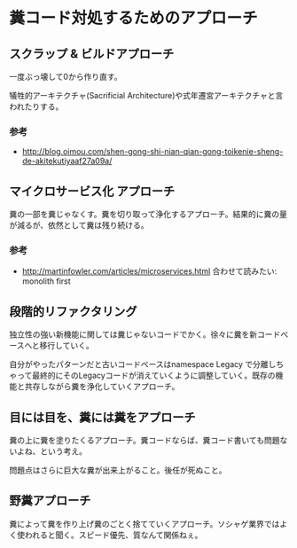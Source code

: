 # 糞コード対処するためのアプローチ

## スクラップ & ビルドアプローチ

一度ぶっ壊して0から作り直す。

犠牲的アーキテクチャ(Sacrificial Architecture)や式年遷宮アーキテクチャと言われたりする。

### 参考

* http://blog.oimou.com/shen-gong-shi-nian-qian-gong-toikenie-sheng-de-akitekutiyaaf27a09a/

## マイクロサービス化 アプローチ

糞の一部を糞じゃなくす。糞を切り取って浄化するアプローチ。結果的に糞の量が減るが、依然として糞は残り続ける。

### 参考

* http://martinfowler.com/articles/microservices.html 合わせて読みたい: monolith first

## 段階的リファクタリング

独立性の強い新機能に関しては糞じゃないコードでかく。徐々に糞を新コードベースへと移行していく。

自分がやったパターンだと古いコードベースはnamespace Legacy で分離しちゃって最終的にそのLegacyコードが消えていくように調整していく。既存の機能と共存しながら糞を浄化していくアプローチ。

## 目には目を、糞には糞をアプローチ

糞の上に糞を塗りたくるアプローチ。糞コードならば、糞コード書いても問題ないよね、という考え。

問題点はさらに巨大な糞が出来上がること。後任が死ぬこと。

## 野糞アプローチ

糞によって糞を作り上げ糞のごとく捨てていくアプローチ。ソシャゲ業界ではよく使われると聞く。スピード優先、質なんて関係ねぇ。
